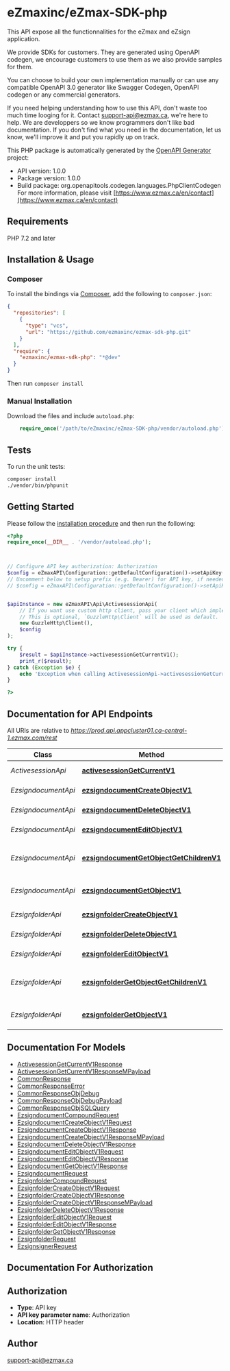 # eZmaxinc/eZmax-SDK-php

This API expose all the functionnalities for the eZmax and eZsign application.

We provide SDKs for customers. They are generated using OpenAPI codegen, we encourage customers to use them as we also provide samples for them.

You can choose to build your own implementation manually or can use any compatible OpenAPI 3.0 generator like Swagger Codegen, OpenAPI codegen or any commercial generators.

If you need helping understanding how to use this API, don't waste too much time looging for it. Contact support-api@ezmax.ca, we're here to help. We are developpers so we know programmers don't like bad documentation. If you don't find what you need in the documentation, let us know, we'll improve it and put you rapidly up on track.

This PHP package is automatically generated by the [OpenAPI Generator](https://openapi-generator.tech) project:

- API version: 1.0.0
- Package version: 1.0.0
- Build package: org.openapitools.codegen.languages.PhpClientCodegen
For more information, please visit [https://www.ezmax.ca/en/contact](https://www.ezmax.ca/en/contact)

## Requirements

PHP 7.2 and later

## Installation & Usage

### Composer

To install the bindings via [Composer](http://getcomposer.org/), add the following to `composer.json`:

```json
{
  "repositories": [
    {
      "type": "vcs",
      "url": "https://github.com/ezmaxinc/ezmax-sdk-php.git"
    }
  ],
  "require": {
    "ezmaxinc/ezmax-sdk-php": "*@dev"
  }
}
```

Then run `composer install`

### Manual Installation

Download the files and include `autoload.php`:

```php
    require_once('/path/to/eZmaxinc/eZmax-SDK-php/vendor/autoload.php');
```

## Tests

To run the unit tests:

```bash
composer install
./vendor/bin/phpunit
```

## Getting Started

Please follow the [installation procedure](#installation--usage) and then run the following:

```php
<?php
require_once(__DIR__ . '/vendor/autoload.php');



// Configure API key authorization: Authorization
$config = eZmaxAPI\Configuration::getDefaultConfiguration()->setApiKey('Authorization', 'YOUR_API_KEY');
// Uncomment below to setup prefix (e.g. Bearer) for API key, if needed
// $config = eZmaxAPI\Configuration::getDefaultConfiguration()->setApiKeyPrefix('Authorization', 'Bearer');


$apiInstance = new eZmaxAPI\Api\ActivesessionApi(
    // If you want use custom http client, pass your client which implements `GuzzleHttp\ClientInterface`.
    // This is optional, `GuzzleHttp\Client` will be used as default.
    new GuzzleHttp\Client(),
    $config
);

try {
    $result = $apiInstance->activesessionGetCurrentV1();
    print_r($result);
} catch (Exception $e) {
    echo 'Exception when calling ActivesessionApi->activesessionGetCurrentV1: ', $e->getMessage(), PHP_EOL;
}

?>
```

## Documentation for API Endpoints

All URIs are relative to *https://prod.api.appcluster01.ca-central-1.ezmax.com/rest*

Class | Method | HTTP request | Description
------------ | ------------- | ------------- | -------------
*ActivesessionApi* | [**activesessionGetCurrentV1**](docs/Api/ActivesessionApi.md#activesessiongetcurrentv1) | **GET** /1/object/activesession/getCurrent | Get Current Activesession
*EzsigndocumentApi* | [**ezsigndocumentCreateObjectV1**](docs/Api/EzsigndocumentApi.md#ezsigndocumentcreateobjectv1) | **POST** /1/object/ezsigndocument | Create a new Ezsigndocument
*EzsigndocumentApi* | [**ezsigndocumentDeleteObjectV1**](docs/Api/EzsigndocumentApi.md#ezsigndocumentdeleteobjectv1) | **DELETE** /1/object/ezsigndocument/{pkiEzsigndocumentID} | Delete an existing Ezsigndocument
*EzsigndocumentApi* | [**ezsigndocumentEditObjectV1**](docs/Api/EzsigndocumentApi.md#ezsigndocumenteditobjectv1) | **PUT** /1/object/ezsigndocument/{pkiEzsigndocumentID} | Modify an existing Ezsigndocument
*EzsigndocumentApi* | [**ezsigndocumentGetObjectGetChildrenV1**](docs/Api/EzsigndocumentApi.md#ezsigndocumentgetobjectgetchildrenv1) | **GET** /1/object/ezsigndocument/{pkiEzsigndocumentID}/getChildren | Retrieve an existing Ezsigndocument&#39;s children IDs
*EzsigndocumentApi* | [**ezsigndocumentGetObjectV1**](docs/Api/EzsigndocumentApi.md#ezsigndocumentgetobjectv1) | **GET** /1/object/ezsigndocument/{pkiEzsigndocumentID} | Retrieve an existing Ezsigndocument
*EzsignfolderApi* | [**ezsignfolderCreateObjectV1**](docs/Api/EzsignfolderApi.md#ezsignfoldercreateobjectv1) | **POST** /1/object/ezsignfolder | Create a new Ezsignfolder
*EzsignfolderApi* | [**ezsignfolderDeleteObjectV1**](docs/Api/EzsignfolderApi.md#ezsignfolderdeleteobjectv1) | **DELETE** /1/object/ezsignfolder/{pkiEzsignfolderID} | Delete an existing Ezsignfolder
*EzsignfolderApi* | [**ezsignfolderEditObjectV1**](docs/Api/EzsignfolderApi.md#ezsignfoldereditobjectv1) | **PUT** /1/object/ezsignfolder/{pkiEzsignfolderID} | Modify an existing Ezsignfolder
*EzsignfolderApi* | [**ezsignfolderGetObjectGetChildrenV1**](docs/Api/EzsignfolderApi.md#ezsignfoldergetobjectgetchildrenv1) | **GET** /1/object/ezsignfolder/{pkiEzsignfolderID}/getChildren | Retrieve an existing Ezsignfolder&#39;s children IDs
*EzsignfolderApi* | [**ezsignfolderGetObjectV1**](docs/Api/EzsignfolderApi.md#ezsignfoldergetobjectv1) | **GET** /1/object/ezsignfolder/{pkiEzsignfolderID} | Retrieve an existing Ezsignfolder


## Documentation For Models

 - [ActivesessionGetCurrentV1Response](docs/Model/ActivesessionGetCurrentV1Response.md)
 - [ActivesessionGetCurrentV1ResponseMPayload](docs/Model/ActivesessionGetCurrentV1ResponseMPayload.md)
 - [CommonResponse](docs/Model/CommonResponse.md)
 - [CommonResponseError](docs/Model/CommonResponseError.md)
 - [CommonResponseObjDebug](docs/Model/CommonResponseObjDebug.md)
 - [CommonResponseObjDebugPayload](docs/Model/CommonResponseObjDebugPayload.md)
 - [CommonResponseObjSQLQuery](docs/Model/CommonResponseObjSQLQuery.md)
 - [EzsigndocumentCompoundRequest](docs/Model/EzsigndocumentCompoundRequest.md)
 - [EzsigndocumentCreateObjectV1Request](docs/Model/EzsigndocumentCreateObjectV1Request.md)
 - [EzsigndocumentCreateObjectV1Response](docs/Model/EzsigndocumentCreateObjectV1Response.md)
 - [EzsigndocumentCreateObjectV1ResponseMPayload](docs/Model/EzsigndocumentCreateObjectV1ResponseMPayload.md)
 - [EzsigndocumentDeleteObjectV1Response](docs/Model/EzsigndocumentDeleteObjectV1Response.md)
 - [EzsigndocumentEditObjectV1Request](docs/Model/EzsigndocumentEditObjectV1Request.md)
 - [EzsigndocumentEditObjectV1Response](docs/Model/EzsigndocumentEditObjectV1Response.md)
 - [EzsigndocumentGetObjectV1Response](docs/Model/EzsigndocumentGetObjectV1Response.md)
 - [EzsigndocumentRequest](docs/Model/EzsigndocumentRequest.md)
 - [EzsignfolderCompoundRequest](docs/Model/EzsignfolderCompoundRequest.md)
 - [EzsignfolderCreateObjectV1Request](docs/Model/EzsignfolderCreateObjectV1Request.md)
 - [EzsignfolderCreateObjectV1Response](docs/Model/EzsignfolderCreateObjectV1Response.md)
 - [EzsignfolderCreateObjectV1ResponseMPayload](docs/Model/EzsignfolderCreateObjectV1ResponseMPayload.md)
 - [EzsignfolderDeleteObjectV1Response](docs/Model/EzsignfolderDeleteObjectV1Response.md)
 - [EzsignfolderEditObjectV1Request](docs/Model/EzsignfolderEditObjectV1Request.md)
 - [EzsignfolderEditObjectV1Response](docs/Model/EzsignfolderEditObjectV1Response.md)
 - [EzsignfolderGetObjectV1Response](docs/Model/EzsignfolderGetObjectV1Response.md)
 - [EzsignfolderRequest](docs/Model/EzsignfolderRequest.md)
 - [EzsignsignerRequest](docs/Model/EzsignsignerRequest.md)


## Documentation For Authorization



## Authorization


- **Type**: API key
- **API key parameter name**: Authorization
- **Location**: HTTP header



## Author

support-api@ezmax.ca

